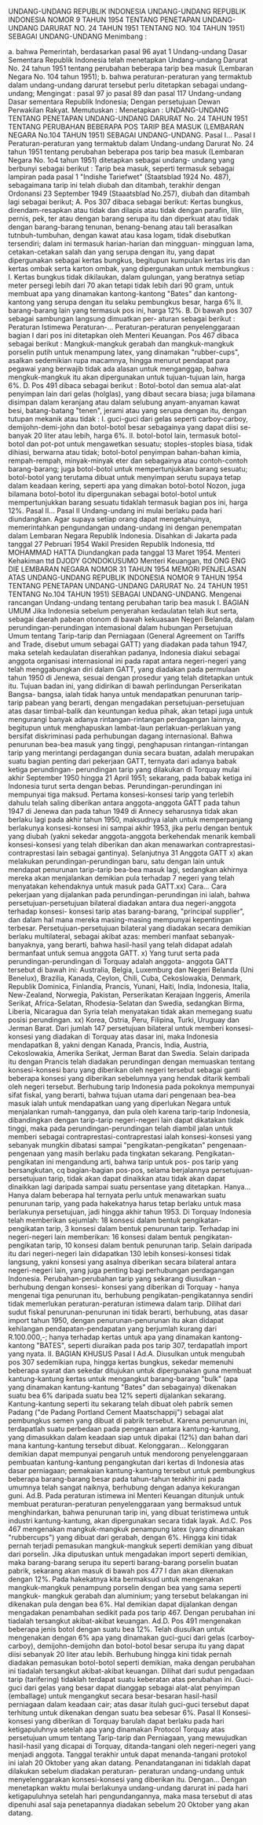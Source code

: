  UNDANG-UNDANG REPUBLIK INDONESIA UNDANG-UNDANG REPUBLIK INDONESIA NOMOR 9 TAHUN 1954 TENTANG PENETAPAN UNDANG-UNDANG DARURAT NO. 24 TAHUN 1951 TENTANG NO. 104 TAHUN 1951) SEBAGAI UNDANG-UNDANG
Menimbang :

a. bahwa Pemerintah, berdasarkan pasal 96 ayat 1 Undang-undang Dasar Sementara Republik Indonesia telah menetapkan Undang-undang Darurat No. 24 tahun 1951 tentang perubahan beberapa tarip bea masuk (Lembaran Negara No. 104 tahun 1951);
b. bahwa peraturan-peraturan yang termaktub dalam undang-undang darurat tersebut perlu ditetapkan sebagai undang-undang;
Mengingat :
 pasal 97 jo pasal 89 dan pasal 117 Undang-undang Dasar sementara Republik Indonesia; Dengan persetujuan Dewan Perwakilan Rakyat. Memutuskan : Menetapkan : UNDANG-UNDANG TENTANG PENETAPAN UNDANG-UNDANG DARURAT No. 24 TAHUN 1951 TENTANG PERUBAHAN BEBERAPA POS TARIP BEA MASUK (LEMBARAN NEGARA No.104 TAHUN 1951) SEBAGAI UNDANG-UNDANG. Pasal I…
Pasal I
Peraturan-peraturan yang termaktub dalam Undang-undang Darurat No. 24 tahun 1951 tentang perubahan beberapa pos tarip bea masuk (Lembaran Negara No. 1o4 tahun 1951) ditetapkan sebagai undang- undang yang berbunyi sebagai berikut : Tarip bea masuk, seperti termasuk sebagai lampiran pada pasal 1 "Indishe Tariefwet" (Staatsblad 1924 No. 487), sebagaimana tarip ini telah diubah dan ditambah, terakhir dengan Ordonansi 23 September 1949 (Staaatsblad No.257), diubah dan ditambah lagi sebagai berikut; A. Pos 307 dibaca sebagai berikut: Kertas bungkus, direndam-resapkan atau tidak dan dilapis atau tidak dengan parafin, lilin, pernis, pek, ter atau dengan barang serupa itu dan diperkuat atau tidak dengan barang-barang tenunan, benang-benang atau tali berasalkan tutnbuh-tumbuhan, dengan kawat atau kasa logam, tidak disebutkan tersendiri; dalam ini termasuk harian-harian dan mingguan- mingguan lama, cetakan-cetakan salah dan yang serupa dengan itu, yang dapat dipergunakan sebagai kertas bungkus, begitupun kumpulan kertas iris dan kertas ombak serta karton ombak, yang dipergunakan untuk membungkus : I. Kertas bungkus tidak dikilaukan, dalam gulungan, yang beratnya setiap meter persegi lebih dari 70 akan tetapi tidak lebih dari 90 gram, untuk membuat apa yang dinamakan kantong-kantong "Bates" dan kantong-kantong yang serupa dengan itu selaku pembungkus besar, harga 6% II. barang-barang lain yang termasuk pos ini, harga 12%. B. Di bawah pos 307 sebagai sambungan langsung dimuatkan per- aturan sebagai berikut : Peraturan Istimewa Peraturan-… Peraturan-peraturan penyelenggaraan bagian I dari pos ini ditetapkan oleh Menteri Keuangan. Pos 467 dibaca sebagai berikut : Mangkuk-mangkuk gerabah dan mangkuk-mangkuk porselin putih untuk menampung latex, yang dinamakan "rubber-cups", asalkan sedemikian rupa macamnya, hingga menurut pendapat para pegawai yang berwajib tidak ada alasan untuk menganggap, bahwa mengkuk-mangkuk itu akan dipergunakan untuk tujuan-tujuan lain, harga 6%. D. Pos 491 dibaca sebagai berikut : Botol-botol dan semua alat-alat penyimpan lain dari gelas (holglas), yang dibaut secara biasa; juga bilamana disimpan dalam keranjang atau dalam selubung anyam-anyaman kawat besi, batang-batang "tenen", jerami atau yang serupa dengan itu, dengan tutupan mekanik atau tidak : I. guci-guci dari gelas seperti carboy-carboy, demijohn-demi-john dan botol-botol besar sebagainya yang dapat diisi se-banyak 20 liter atau lebih, harga 6%. II. botol-botol lain, termasuk botol-botol dan pot-pot untuk mengawetkan sesuatu; stoples-stoples biasa, tidak dihiasi, berwarna atau tidak; botol-botol penyimpan bahan-bahan kimia, rempah-rempah, minyak-minyak eter dan sebagainya atau contoh-contoh barang-barang; juga botol-botol untuk mempertunjukkan barang sesuatu; botol-botol yang terutama dibuat untuk menyimpan serutu supaya tetap dalam keadaan kering, seperti apa yang dimakan botol-botol Nozon, juga bilamana botol-botol itu dipergunakan sebagai botol-botol untuk mempertunjukkan barang sesuatu tidaklah termasuk bagian pos ini, harga 12%. Pasal II…
Pasal II
Undang-undang ini mulai berlaku pada hari diundangkan. Agar supaya setiap orang dapat mengetahuinya, memerintahkan pengundangan undang-undang ini dengan penempatan dalam Lembaran Negara Republik Indonesia. Disahkan di Jakarta pada tanggal 27 Pebruari 1954 Wakil Presiden Republik Indonesia, ttd MOHAMMAD HATTA Diundangkan pada tanggal 13 Maret 1954. Menteri Kehakiman ttd DJODY GONDOKUSUMO Menteri Keuangan, ttd ONG ENG DIE LEMBARAN NEGARA NOMOR 31 TAHUN 1954 MEMORI PENJELASAN ATAS UNDANG-UNDANG REPUBLIK INDONESIA NOMOR 9 TAHUN 1954 TENTANG PENETAPAN UNDANG-UNDANG DARURAT No. 24 TAHUN 1951 TENTANG No.104 TAHUN 1951) SEBAGAI UNDANG-UNDANG. Mengenai rancangan Undang-undang tentang perubahan tarip bea masuk I. BAGIAN UMUM Jika Indonesia sebelum penyerahan kedaulatan telah ikut serta, sebagai daerah pabean otonom di bawah kekuasaan Negeri Belanda, dalam perundingan-perundingan intemasional dalam hubungan Persetujuan Umum tentang Tarip-tarip dan Perniagaan (General Agreement on Tariffs and Trade, disebut umum sebagai GATT) yang diadakan pada tahun 1947, maka setelah kedaulatan diserahkan padanya, Indonesia diakui sebagai anggota organisasi internasional ini pada rapat antara negeri-negeri yang telah menggabungkan diri dalam GATT, yang diadakan pada permulaan tahun 1950 di Jenewa, sesuai dengan prosedur yang telah ditetapkan untuk itu. Tujuan badan ini, yang didirikan di bawah perlindungan Perserikatan Bangsa- bangsa, ialah tidak hanya untuk mendapatkan penurunan tarip-tarip pabean yang berarti, dengan mengadakan persetujuan-persetujuan atas dasar timbal-balik dan keuntungan kedua pihak, akan tetapi juga untuk mengurangi banyak adanya rintangan-rintangan perdagangan lainnya, begitupun untuk menghapuskan lambat-laun perlakuan-perlakuan yang bersifat diskriminasi pada perhubungan dagang internasional. Bahwa penurunan bea-bea masuk yang tinggi, penghapusan rintangan-rintangan tarip yang merintangi perdagangan dunia secara buatan, adalah merupakan suatu bagian penting dari pekerjaan GATT, ternyata dari adanya babak ketiga perundingan- perundingan tarip yang dilakukan di Torquay mulai akhir September 1950 hingga 21 April 1951; sekarang, pada babak ketiga ini Indonesia turut serta dengan bebas. Perundingan-perundingan ini mempunyai tiga maksud. Pertama konsesi-konsesi tarip yang terlebih dahulu telah saling diberikan antara anggota-anggota GATT pada tahun 1947 di Jenewa dan pada tahun 1949 di Annecy seharusnya tidak akan berlaku lagi pada akhir tahun 1950, maksudnya ialah untuk memperpanjang berlakunya konsesi-konsesi ini sampai akhir 1953, jika perlu dengan bentuk yang diubah (yakni sekedar anggota-anggota berkehendak menarik kembali konsesi-konsesi yang telah diberikan dan akan menawarkan contraprestasi-contraprestasi lain sebagai gantinya). Selanjutnya 31 Anggota GATT x) akan melakukan perundingan-perundingan baru, satu dengan lain untuk mendapat penurunan tarip-tarip bea-bea masuk lagi, sedangkan akhirnya mereka akan menjalankan demikian pula terhadap 7 negeri yang telah menyatakan kehendaknya untuk masuk pada GATT.xx) Cara… Cara pekerjaan yang dijalankan pada perundingan-perundingan ini ialah, bahwa persetujuan-persetujuan bilateral diadakan antara dua negeri-anggota terhadap konsesi- konsesi tarip atas barang-barang, "principal supplier", dan dalam hal mana mereka masing-masing mempunyai kepentingan terbesar. Persetujuan-persetujuan bilateral yang diadakan secara demikian berlaku multilateral, sebagai akibat azas: memberi manfaat sebanyak-banyaknya, yang berarti, bahwa hasil-hasil yang telah didapat adalah bermanfaat untuk semua anggota GATT. x) Yang turut serta pada perundingan-perundingan di Torquay adalah anggota- anggota GATT tersebut di bawah ini: Australia, Belgia, Luxemburg dan Negeri Belanda (Uni Benelux), Brazilia, Kanada, Ceylon, Chili, Cuba, Cekoslowakia, Denmark, Republik Dominica, Finlandia, Prancis, Yunani, Haiti, India, Indonesia, Italia, New-Zealand, Norwegia, Pakistan, Perserikatan Kerajaan Inggeris, Amerila Serikat, Africa-Selatan, Rhodesia-Selatan dan Swedia, sedangkan Birma, Liberia, Nicaragua dan Syria telah menyatakan tidak akan memegang suatu posisi perundingan. xx) Korea, Ostria, Peru, Filipina, Turki, Uruguay dan Jerman Barat. Dari jumlah 147 persetujuan bilateral untuk memberi konsesi-konsesi yang diadakan di Torquay atas dasar ini, maka Indonesia mendapatkan 8, yakni dengan Kanada, Prancis, India, Austria, Cekoslowakia, Amerika Serikat, Jerman Barat dan Swedia. Selain daripada itu dengan Prancis telah diadakan perundingan dengan memuaskan tentang konsesi-konsesi baru yang diberikan oleh negeri tersebut sebagai ganti beberapa konsesi yang diberikan sebelumnya yang hendak ditarik kembali oleh negeri tersebut. Berhubung tarip Indonesia pada pokoknya mempunyai sifat fiskal, yang berarti, bahwa tujuan utama dari pengenaan bea-bea masuk ialah untuk mendapatkan uang yang diperlukan Negara untuk menjalankan rumah-tangganya, dan pula oleh karena tarip-tarip Indonesia, dibandingkan dengan tarip-tarip negeri-negeri lain dapat dikatakan tidak tinggi, maka pada perundingan-perundingan telah diambil jalan untuk memberi sebagai contraprestasi-contraprestasi ialah konsesi-konsesi yang sebanyak mungkin dibatasi sampai "pengikatan-pengikatan" pengenaan-pengenaan yang masih berlaku pada tingkatan sekarang. Pengikatan-pengikatan ini mengandung arti, bahwa tarip untuk pos- pos tarip yang bersangkutan, cq bagian-bagian pos-pos, selama berjalannya persetujuan- persetujuan tarip, tidak akan dapat dinaikkan atau tidak akan dapat dinaikkan lagi daripada sampai suatu persentase yang ditetapkan. Hanya… Hanya dalam beberapa hal ternyata perlu untuk menawarkan suatu penurunan tarip, yang pada hakekatnya harus tetap berlaku untuk masa berlakunya persetujuan, jadi hingga akhir tahun 1953. Di Torquay Indonesia telah memberikan sejumlah: 18 konsesi dalam bentuk pengikatan-pengikatan tarip, 3 konsesi dalam bentuk penurunan tarip. Terhadap ini negeri-negeri lain memberikan: 16 konsesi dalam bentuk pengikatan-pengikatan tarip, 10 konsesi dalam bentuk penurunan tarip. Selain daripada itu dari negeri-negeri lain didapatkan 130 lebih konsesi-konsesi tidak langsung, yakni konsesi yang asalnya diberikan secara bilateral antara negeri-negeri lain, yang juga penting bagi perhubungan perdagangan Indonesia. Perubahan-perubahan tarip yang sekarang diusulkan - berhubung dengan konsesi- konsesi yang diberikan di Torquay - hanya mengenai tiga penurunan itu, berhubung pengikatan-pengikatannya sendiri tidak memerlukan peraturan-peraturan istimewa dalam tarip. Dilihat dari sudut fiskal penurunan-penurunan ini tidak berarti, berhubung, atas dasar import tahun 1950, dengan penurunan-penurunan itu akan didapat kehilangan pendapatan-pendapatan yang berjumlah kurang dari R.100.000,-; hanya terhadap kertas untuk apa yang dinamakan kantong-kantong "BATES", seperti diuraikan pada pos tarip 307, terdapatlah import yang nyata. II. BAGIAN KHUSUS
Pasal I
Ad.A. Diusulkan untuk mengubah pos 307 sedemikian rupa, hingga kertas bungkus, sekedar memenuhi beberapa syarat dan sekedar ditujukan untuk dipergunakan guna membuat kantung-kantung kertas untuk mengangkut barang-barang "bulk" (apa yang dinamakan kantung-kantung "Bates" dan sebagainya) dikenakan suatu bea 6% daripada suatu bea 12% seperti dijalankan sekarang. Kantung-kantung seperti itu sekarang telah dibuat oleh pabrik semen Padang ("de Padang Portland Cement Maatschappij") sebagai alat pembungkus semen yang dibuat di pabrik tersebut. Karena penurunan ini, terdapatlah suatu perbedaan pada pengenaan antara kantung-kantung, yang dimasukkan dalam keadaan siap untuk dipakai (12%) dan bahan dari mana kantung-kantung tersebut dibuat. Kelonggaran… Kelonggaran demikian dapat mempunyai pengaruh untuk mendorong penyelenggaraan pembuatan kantung-kantung pengangkutan dari kertas di Indonesia atas dasar perniagaan; pemakaian kantung-kantung tersebut untuk pembungkus beberapa barang-barang besar pada tahun-tahun terakhir ini pada umumnya telah sangat naiknya, berhubung dengan adanya kekurangan guni. Ad.B. Pada peraturan istimewa ini Menteri Keuangan ditunjuk untuk membuat peraturan-peraturan penyelenggaraan yang bermaksud untuk menghindarkan, bahwa penurunan tarip ini, yang dibuat teristimewa untuk industri kantung-kantung, akan dipergunakan secara tidak layak. Ad.C. Pos 467 mengenakan mangkuk-mangkuk penampung latex (yang dinamakan "rubbercups") yang dibuat dari gerabah, dengan 6%. Hingga kini tidak pernah terjadi pemasukan mangkuk-mangkuk seperti demikian yang dibuat dari porselin. Jika diputuskan untuk mengadakan import seperti demikian, maka barang-barang serupa itu seperti barang-barang porselin buatan pabrik, sekarang akan masuk di bawah pos 477 I dan akan dikenakan dengan 12%. Pada hakekatnya kita bermaksud untuk mengenakan mangkuk-mangkuk penampung porselin dengan bea yang sama seperti mangkuk- mangkuk gerabah dan aluminium; yang tersebut belakangan ini dikenakan pula dengan bea 6%. Hal demikian dapat dijalankan dengan mengadakan penambahan sedikit pada pos tarip 467. Dengan perubahan ini tiadalah tersangkut akibat-akibat keuangan. Ad.D. Pos 491 mengenakan beberapa jenis botol dengan suatu bea 12%. Telah diusulkan untuk mengenakan dengan 6% apa yang dinamakan guci-guci dari gelas (carboy-carboy), demijohn-demijohn dan botol-botol besar serupa itu yang dapat diisi sebanyak 20 liter atau lebih. Berhubung hingga kini tidak pernah diadakan pemasukan botol-botol seperti demikian, maka dengan perubahan ini tiadalah tersangkut akibat-akibat keuangan. Dilihat dari sudut pengadaan tarip (tarifering) tidaklah terdapat suatu keberatan atas perubahan ini. Guci-guci dari gelas yang besar dapat dianggap sebagai alat-alat penyimpan (emballage) untuk mengangkut secara besar-besaran hasil-hasil perniagaan dalam keadaan cair; atas dasar itulah guci-guci tersebut dapat terhitung untuk dikenakan dengan suatu bea sebesar 6%.
Pasal II
Konsesi-konsesi yang diberikan di Torquay barulah dapat berlaku pada hari ketigapuluhnya setelah apa yang dinamakan Protocol Torquay atas persetujuan umum tentang Tarip-tarip dan Perniagaan, yang mewujudkan hasil-hasil yang dicapai di Torquay, ditanda-tangani oleh negeri-negeri yang menjadi anggota. Tanggal terakhir untuk dapat menanda-tangani protokol ini ialah 20 Oktober yang akan datang. Penandatanganan ini tidaklah dapat dilakukan sebelum diadakan peraturan- peraturan undang-undang untuk menyelenggarakan konsesi-konsesi yang diberikan itu. Dengan… Dengan menetapkan waktu mulai berlakunya undang-undang darurat ini pada hari ketigapuluhnya setelah hari pengundangannya, maka masa tersebut di atas dipenuhi asal saja penetapannya diadakan sebelum 20 Oktober yang akan datang.